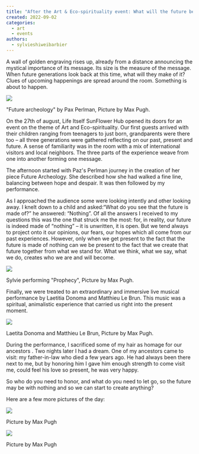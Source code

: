 ```yaml
---
title: "After the Art & Eco-spirituality event: What will the future be made of? \"Nothing\""
created: 2022-09-02
categories: 
  - art
  - events
authors: 
  - sylvieshiweibarbier
---
```


A wall of golden engraving rises up, already from a distance announcing the mystical importance of its message. Its size is the measure of the message. When future generations look back at this time, what will they make of it? Clues of upcoming happenings are spread around the room. Something is about to happen.

![](assets/images/IMG_8976-683x1024.jpg)

"Future archeology" by Pax Perlman, Picture by Max Pugh.

On the 27th of august, Life Itself SunFlower Hub opened its doors for an event on the theme of Art and Eco-spirituality. Our first guests arrived with their children ranging from teenagers to just born, grandparents were there too – all three generations were gathered reflecting on our past, present and future. A sense of familiarity was in the room with a mix of international visitors and local neighbors. The three parts of the experience weave from one into another forming one message.

The afternoon started with Paz's Perlman journey in the creation of her piece Future Archeology. She described how she had walked a fine line, balancing between hope and despair. It was then followed by my performance.

As I approached the audience some were looking intently and other looking away. I knelt down to a child and asked:“What do you see that the future is made of?” he answered: “Nothing”. Of all the answers I received to my questions this was the one that struck me the most: for, in reality, our future is indeed made of “nothing” – it is unwritten, it is open. But we tend always to project onto it our opinions, our fears, our hopes which all come from our past experiences. However, only when we get present to the fact that the future is made of nothing can we be present to the fact that we create that future together from what we stand for. What we think, what we say, what we do, creates who we are and will become. 

![](assets/images/Screenshot-2022-09-01-at-13.23.29-1024x567.png)

Sylvie performing "Prophecy", Picture by Max Pugh.

Finally, we were treated to an extraordinary and immersive live musical performance by Laetitia Donoma and Matthieu Le Brun. This music was a spiritual, animalistic experience that carried us right into the present moment.

![](assets/images/Screenshot-2022-09-01-at-12.16.38-1024x568.png)

Laetita Donoma and Matthieu Le Brun, Picture by Max Pugh.

During the performance, I sacrificed some of my hair as homage for our ancestors . Two nights later I had a dream. One of my ancestors came to visit: my father-in-law who died a few years ago. He had always been there next to me, but by honoring him I gave him enough strength to come visit me, could feel his love so present, he was very happy.

So who do you need to honor, and what do you need to let go, so the future may be with nothing and so we can start to create anything?

Here are a few more pictures of the day:

![](assets/images/IMG_8965-683x1024.jpg)

Picture by Max Pugh

![](assets/images/IMG_8945-1-1024x683.jpg)

Picture by Max Pugh
